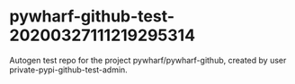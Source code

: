 # pywharf-github-test-20200327111219295314
Autogen test repo for the project pywharf/pywharf-github, created by user private-pypi-github-test-admin.
